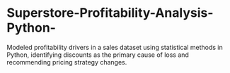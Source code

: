 # Superstore-Profitability-Analysis-Python-
Modeled profitability drivers in a sales dataset using statistical methods in Python, identifying discounts as the primary cause of loss and recommending pricing strategy changes.
